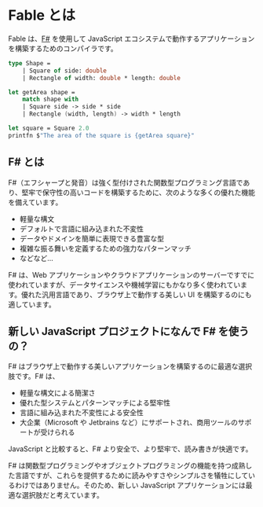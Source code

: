 # Fable とは

Fable は、[F#](https://fsharp.org/) を使用して JavaScript エコシステムで動作するアプリケーションを構築するためのコンパイラです。

```fsharp
type Shape =
    | Square of side: double
    | Rectangle of width: double * length: double

let getArea shape =
    match shape with
    | Square side -> side * side
    | Rectangle (width, length) -> width * length

let square = Square 2.0
printfn $"The area of the square is {getArea square}"
```

## F# とは

F#（エフシャープと発音）は強く型付けされた関数型プログラミング言語であり、堅牢で保守性の高いコードを構築するために、次のような多くの優れた機能を備えています。

-   軽量な構文
-   デフォルトで言語に組み込まれた不変性
-   データやドメインを簡単に表現できる豊富な型
-   複雑な振る舞いを定義するための強力なパターンマッチ
-   などなど...

F# は、Web アプリケーションやクラウドアプリケーションのサーバーですでに使われていますが、データサイエンスや機械学習にもかなり多く使われています。優れた汎用言語であり、ブラウザ上で動作する美しい UI を構築するのにも適しています。

## 新しい JavaScript プロジェクトになんで F# を使うの？

F# はブラウザ上で動作する美しいアプリケーションを構築するのに最適な選択肢です。F# は、

-   軽量な構文による簡潔さ
-   優れた型システムとパターンマッチによる堅牢性
-   言語に組み込まれた不変性による安全性
-   大企業（Microsoft や Jetbrains など）にサポートされ、商用ツールのサポートが受けられる

JavaScript と比較すると、F# より安全で、より堅牢で、読み書きが快適です。

F# は関数型プログラミングやオブジェクトプログラミングの機能を持つ成熟した言語ですが、これらを提供するために読みやすさやシンプルさを犠牲にしているわけではありません。そのため、新しい JavaScript アプリケーションには最適な選択肢だと考えています。
